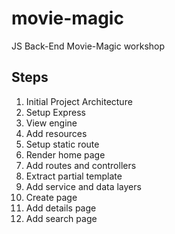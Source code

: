 # movie-magic
JS Back-End Movie-Magic workshop

## Steps
 1. Initial Project Architecture 
 2. Setup Express
 3. View engine
 4. Add resources
 5. Setup static route
 6. Render home page
 7. Add routes and controllers
 8. Extract partial template
 9. Add service and data layers
 10. Create page
 11. Add details page
 12. Add search page
